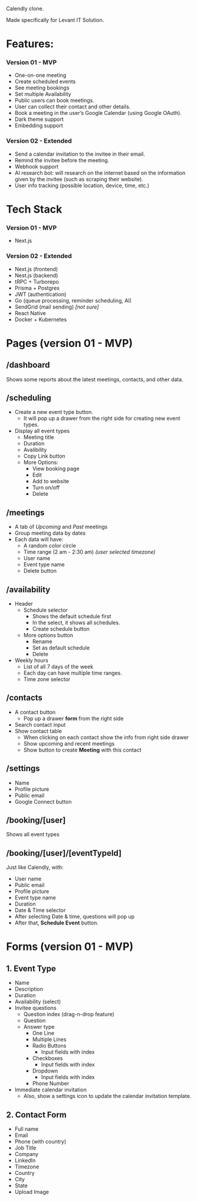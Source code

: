 Calendly clone.

Made specifically for Levant IT Solution.

# Features:

### Version 01 - MVP

- One-on-one meeting
- Create scheduled events
- See meeting bookings
- Set multiple Availability
- Public users can book meetings.
- User can collect their contact and other details.
- Book a meeting in the user’s Google Calendar (using Google OAuth).
- Dark theme support
- Embedding support

### Version 02 - Extended

- Send a calendar invitation to the invitee in their email.
- Remind the invitee before the meeting.
- Webhook support
- AI research bot: will research on the internet based on the information given by the invitee (such as scraping their website).
- User info tracking (possible location, device, time, etc.)

# Tech Stack

### Version 01 - MVP

- Next.js

### Version 02 - Extended

- Next.js (frontend)
- Nest.js (backend)
- tRPC + Turborepo
- Prisma + Postgres
- JWT (authentication)
- Go (queue processing, reminder scheduling, AI)
- SendGrid (mail sending) _[not sure]_
- React Native
- Docker + Kubernetes

# Pages (version 01 - MVP)

## /dashboard

Shows some reports about the latest meetings, contacts, and other data.

## /scheduling

- Create a new event type button.
  - It will pop up a drawer from the right side for creating new event types.
- Display all event types
  - Meeting title
  - Duration
  - Avalibility
  - Copy Link button
  - More Options:
    - View booking page
    - Edit
    - Add to website
    - Turn on/off
    - Delete

## /meetings

- A tab of _Upcoming_ and _Past_ meetings
- Group meeting data by dates
- Each data will have:
  - A random color circle
  - Time range (2 am - 2:30 am) _(user selected timezone)_
  - User name
  - Event type name
  - Delete button

## /availability

- Header
  - Schedule selector
    - Shows the default schedule first
    - In the select, it shows all schedules.
    - Create schedule button
  - More options button
    - Rename
    - Set as default schedule
    - Delete
- Weekly hours
  - List of all 7 days of the week
  - Each day can have multiple time ranges.
  - Time zone selector

## /contacts

- A contact button
  - Pop up a drawer **form** from the right side
- Search contact input
- Show contact table
  - When clicking on each contact show the info from right side drawer
  - Show upcoming and recent meetings
  - Show button to create **Meeting** with this contact

## /settings

- Name
- Profile picture
- Public email
- Google Connect button

## /booking/[user]

Shows all event types

## /booking/[user]/[eventTypeId]

Just like Calendly, with:

- User name
- Public email
- Profile picture
- Event type name
- Duration
- Date & Time selector
- After selecting Date & time, questions will pop up
- After that, **Schedule Event** button.

# Forms (version 01 - MVP)

## 1. Event Type

- Name
- Description
- Duration
- Availability (select)
- Invitee questions
  - Question index (drag-n-drop feature)
  - Question
  - Answer type
    - One Line
    - Multiple Lines
    - Radio Buttons
      - Input fields with index
    - Checkboxes
      - Input fields with index
    - Dropdown
      - Input fields with index
    - Phone Number
- Immediate calendar invitation
  - Also, show a settings icon to update the calendar invitation template.

## 2. Contact Form

- Full name
- Email
- Phone (with country)
- Job Title
- Company
- LinkedIn
- Timezone
- Country
- City
- State
- Upload Image

